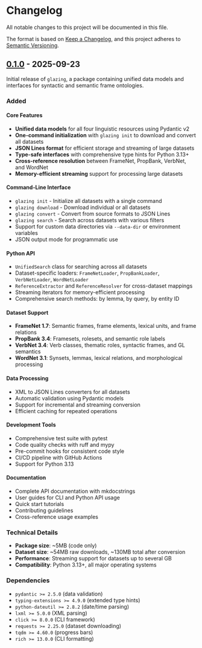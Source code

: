 # Changelog

All notable changes to this project will be documented in this file.

The format is based on [Keep a Changelog](https://keepachangelog.com/en/1.0.0/),
and this project adheres to [Semantic Versioning](https://semver.org/spec/v2.0.0.html).

## [0.1.0] - 2025-09-23

Initial release of `glazing`, a package containing unified data models and interfaces for syntactic and semantic frame ontologies.

### Added

#### Core Features
- **Unified data models** for all four linguistic resources using Pydantic v2
- **One-command initialization** with `glazing init` to download and convert all datasets
- **JSON Lines format** for efficient storage and streaming of large datasets
- **Type-safe interfaces** with comprehensive type hints for Python 3.13+
- **Cross-reference resolution** between FrameNet, PropBank, VerbNet, and WordNet
- **Memory-efficient streaming** support for processing large datasets

#### Command-Line Interface
- `glazing init` - Initialize all datasets with a single command
- `glazing download` - Download individual or all datasets
- `glazing convert` - Convert from source formats to JSON Lines
- `glazing search` - Search across datasets with various filters
- Support for custom data directories via `--data-dir` or environment variables
- JSON output mode for programmatic use

#### Python API
- `UnifiedSearch` class for searching across all datasets
- Dataset-specific loaders: `FrameNetLoader`, `PropBankLoader`, `VerbNetLoader`, `WordNetLoader`
- `ReferenceExtractor` and `ReferenceResolver` for cross-dataset mappings
- Streaming iterators for memory-efficient processing
- Comprehensive search methods: by lemma, by query, by entity ID

#### Dataset Support
- **FrameNet 1.7**: Semantic frames, frame elements, lexical units, and frame relations
- **PropBank 3.4**: Framesets, rolesets, and semantic role labels
- **VerbNet 3.4**: Verb classes, thematic roles, syntactic frames, and GL semantics
- **WordNet 3.1**: Synsets, lemmas, lexical relations, and morphological processing

#### Data Processing
- XML to JSON Lines converters for all datasets
- Automatic validation using Pydantic models
- Support for incremental and streaming conversion
- Efficient caching for repeated operations

#### Development Tools
- Comprehensive test suite with pytest
- Code quality checks with ruff and mypy
- Pre-commit hooks for consistent code style
- CI/CD pipeline with GitHub Actions
- Support for Python 3.13

#### Documentation
- Complete API documentation with mkdocstrings
- User guides for CLI and Python API usage
- Quick start tutorials
- Contributing guidelines
- Cross-reference usage examples

### Technical Details
- **Package size**: ~5MB (code only)
- **Dataset size**: ~54MB raw downloads, ~130MB total after conversion
- **Performance**: Streaming support for datasets up to several GB
- **Compatibility**: Python 3.13+, all major operating systems

### Dependencies
- `pydantic >= 2.5.0` (data validation)
- `typing-extensions >= 4.9.0` (extended type hints)
- `python-dateutil >= 2.8.2` (date/time parsing)
- `lxml >= 5.0.0` (XML parsing)
- `click >= 8.0.0` (CLI framework)
- `requests >= 2.25.0` (dataset downloading)
- `tqdm >= 4.60.0` (progress bars)
- `rich >= 13.0.0` (CLI formatting)

[0.1.0]: https://github.com/aaronstevenwhite/glazing/releases/tag/v0.1.0
